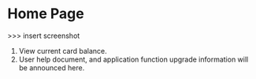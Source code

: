 # Home Page



&gt;&gt;&gt; insert screenshot

1. View current card balance.
2. User help document, and application function upgrade information will be announced here.



